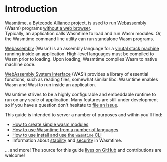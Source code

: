 # Introduction

[Wasmtime][github], a [Bytecode Alliance][BA] project, is used to run
[Webassembly][Wasm] (Wasm) programs [without a web browser].  
Typically, an application calls Wasmtime to load and run Wasm
modules. Or, the Wasmtime command line utility can run standalone Wasm
programs.

[Webassembly][Wasm] (Wasm) is an assembly language for a [virutal
stack machine][VSM] running inside an application.  High-level
languages must be compiled to Wasm prior to loading. Upon loading,
Wasmtime compiles Wasm to native machine code.

[WebAssembly System Interface][WASI] (WASI) provides a library of
essential functions, such as reading files, somewhat similar
libc. Wasmtime enables Wasm and Wasi to run inside an application.

Wasmtime strives to be a highly configurable and embeddable runtime to run on
any scale of application. Many features are still under development so if you
have a question don't hesitate to [file an issue][issue].

This guide is intended to server a number of purposes and within you'll find:

* [How to create simple wasm modules](tutorial-create-hello-world.md)
* [How to use Wasmtime from a number of languages](lang.md)
* [How to use install and use the `wasmtime` CLI](cli.md)
* Information about [stability](stability.md) and [security](security.md) in
  Wasmtime.

... and more! The source for this guide [lives on
GitHub](https://github.com/bytecodealliance/wasmtime/tree/master/docs) and
contributions are welcome!

[github]: https://github.com/bytecodealliance/wasmtime
[BA]: https://bytecodealliance.org/
[VSM]: https://en.wikipedia.org/wiki/Stack_machine
[Wasm]: https://webassembly.org/
[WASI]: https://wasi.dev
[without a web browser]: https://webassembly.org/docs/non-web/
[Wasm-bindgen]: https://rustwasm.github.io/docs/wasm-bindgen/
[issue]: https://github.com/bytecodealliance/wasmtime/issues/new
